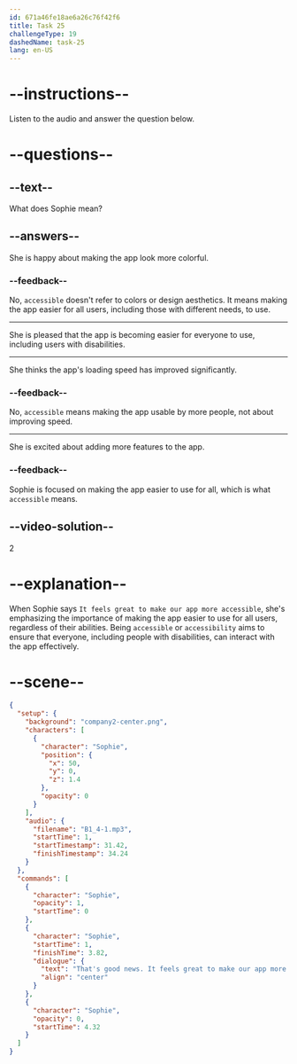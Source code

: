 ```yaml
---
id: 671a46fe18ae6a26c76f42f6
title: Task 25
challengeType: 19
dashedName: task-25
lang: en-US
---
```


<!-- (audio) Sophie: That's good news! It feels great to make our app more accessible. -->

# --instructions--

Listen to the audio and answer the question below.

# --questions--

## --text--

What does Sophie mean?

## --answers--

She is happy about making the app look more colorful.

### --feedback--

No, `accessible` doesn't refer to colors or design aesthetics. It means making the app easier for all users, including those with different needs, to use.

---

She is pleased that the app is becoming easier for everyone to use, including users with disabilities.

---

She thinks the app's loading speed has improved significantly.

### --feedback--

No, `accessible` means making the app usable by more people, not about improving speed.

---

She is excited about adding more features to the app.

### --feedback--

Sophie is focused on making the app easier to use for all, which is what `accessible` means.

## --video-solution--

2

# --explanation--

When Sophie says `It feels great to make our app more accessible`, she's emphasizing the importance of making the app easier to use for all users, regardless of their abilities. Being `accessible` or `accessibility` aims to ensure that everyone, including people with disabilities, can interact with the app effectively.


# --scene--

```json
{
  "setup": {
    "background": "company2-center.png",
    "characters": [
      {
        "character": "Sophie",
        "position": {
          "x": 50,
          "y": 0,
          "z": 1.4
        },
        "opacity": 0
      }
    ],
    "audio": {
      "filename": "B1_4-1.mp3",
      "startTime": 1,
      "startTimestamp": 31.42,
      "finishTimestamp": 34.24
    }
  },
  "commands": [
    {
      "character": "Sophie",
      "opacity": 1,
      "startTime": 0
    },
    {
      "character": "Sophie",
      "startTime": 1,
      "finishTime": 3.82,
      "dialogue": {
        "text": "That's good news. It feels great to make our app more accessible.",
        "align": "center"
      }
    },
    {
      "character": "Sophie",
      "opacity": 0,
      "startTime": 4.32
    }
  ]
}
```
